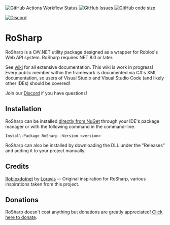 ![GitHub Actions Workflow Status](https://img.shields.io/github/actions/workflow/status/Thundermaker300/RoSharp/build.yml?style=for-the-badge)
![GitHub Issues](https://img.shields.io/github/issues/Thundermaker300/RoSharp?style=for-the-badge)
![GitHub code size](https://img.shields.io/github/languages/code-size/Thundermaker300/RoSharp?style=for-the-badge)

[![Discord](https://img.shields.io/discord/1305657567137107978?color=738adb&label=Discord&logo=discord&logoColor=white&style=for-the-badge)](https://discord.gg/3hH7qT33Wy)

# RoSharp
RoSharp is a C#/.NET utility package designed as a wrapper for Roblox's Web API system. RoSharp requires NET 8.0 or later.

See [wiki](https://github.com/Thundermaker300/RoSharp/wiki) for all extensive documentation. This wiki is work in progress! Every public member within the framework is documented via C#'s XML documentation, so users of Visual Studio and Visual Studio Code (and likely other IDEs) should be covered!

Join our [Discord](https://discord.gg/3hH7qT33Wy) if you have questions!

## Installation
RoSharp can be installed [directly from NuGet](nuget.org/packages/RoSharp) through your IDE's package manager or with the following command in the command-line.

```
Install-Package RoSharp -Version <version>
```
RoSharp can also be installed by downloading the DLL under the "Releases" and adding it to your project manually.

## Credits
[Robloxdotnet](https://github.com/Loravis/Robloxdotnet) by [Loravis](https://github.com/Loravis) -- Original inspiration for RoSharp, various inspirations taken from this project.

## Donations
RoSharp doesn't cost anything but donations are greatly appreciated! [Click here to donate](https://ko-fi.com/P5P416152H).
